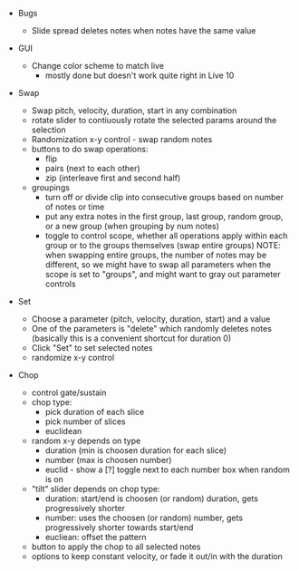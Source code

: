 - Bugs
  - Slide spread deletes notes when notes have the same value

- GUI
  - Change color scheme to match live
    - mostly done but doesn't work quite right in Live 10

- Swap
  - Swap pitch, velocity, duration, start in any combination
  - rotate slider to contiuously rotate the selected params around the selection
  - Randomization x-y control - swap random notes 
  - buttons to do swap operations:
    - flip
    - pairs (next to each other)
    - zip (interleave first and second half)
  - groupings
    - turn off or divide clip into consecutive groups based on number of notes or time
    - put any extra notes in the first group, last group, random group, or a new group (when grouping by num notes)
    - toggle to control scope, whether all operations apply within each group or to the groups themselves (swap entire groups)
      NOTE: when swapping entire groups, the number of notes may be different, so we might have to swap all parameters when the
      scope is set to "groups", and might want to gray out parameter controls

- Set
  - Choose a parameter (pitch, velocity, duration, start) and a value
  - One of the parameters is "delete" which randomly deletes notes (basically this is a convenient shortcut for duration 0)
  - Click "Set" to set selected notes
  - randomize x-y control

- Chop
  - control gate/sustain
  - chop type:
    - pick duration of each slice
    - pick number of slices
    - euclidean
  - random x-y depends on type
    - duration (min is choosen duration for each slice)
    - number (max is choosen number)   
    - euclid -  show a [?] toggle next to each number box when random is on
  - "tilt" slider depends on chop type:
    - duration: start/end is choosen (or random) duration, gets progressively shorter
    - number: uses the choosen (or random) number, gets progressively shorter towards start/end
    - eucliean: offset the pattern
  - button to apply the chop to all selected notes
  - options to keep constant velocity, or fade it out/in with the duration